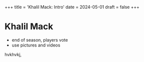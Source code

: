 +++
title = 'Khalil Mack: Intro'
date = 2024-05-01
draft = false
+++

# Khalil Mack
- end of season, players vote
- use pictures and videos

hvkhvkj,